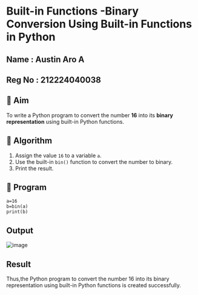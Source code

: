 # Built-in Functions -Binary Conversion Using Built-in Functions in Python

## Name   : Austin Aro A
## Reg No : 212224040038

## 🎯 Aim
To write a Python program to convert the number **16** into its **binary representation** using built-in Python functions.

## 🧠 Algorithm
1. Assign the value `16` to a variable `a`.
2. Use the built-in `bin()` function to convert the number to binary.
3. Print the result.

## 🧾 Program

```
a=16
b=bin(a)
print(b)
```
## Output
![image](https://github.com/user-attachments/assets/2e985875-d209-49d9-ad9e-5bb5b133ae3b)

## Result
Thus,the Python program to convert the number 16 into its binary representation using built-in Python functions is created successfully.

